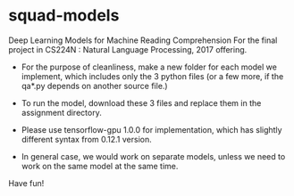 # squad-models

Deep Learning Models for Machine Reading Comprehension
For the final project in CS224N : Natural Language Processing, 2017 offering.

- For the purpose of cleanliness, make a new folder for each model we implement, which includes only the 3 python files (or a few more, if the qa\*.py depends on another source file.)

- To run the model, download these 3 files and replace them in the assignment directory.

- Please use tensorflow-gpu 1.0.0 for implementation, which has slightly different syntax from 0.12.1 version.

- In general case, we would work on separate models, unless we need to work on the same model at the same time.

Have fun!
